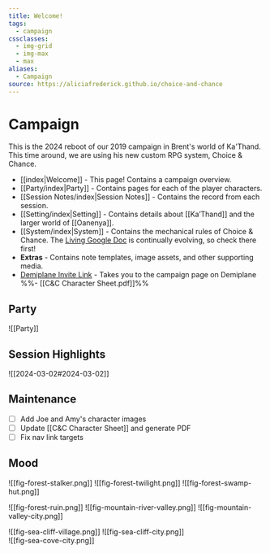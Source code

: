 ```yaml
---
title: Welcome!
tags:
  - campaign
cssclasses:
  - img-grid
  - img-max
  - max
aliases:
  - Campaign
source: https://aliciafrederick.github.io/choice-and-chance
---
```

# Campaign 

This is the 2024 reboot of our 2019 campaign in Brent's world of Ka'Thand. This time around, we are using his new custom RPG system, Choice & Chance. 

- [[index|Welcome]] - This page! Contains a campaign overview. 
- [[Party/index|Party]] - Contains pages for each of the player characters. 
- [[Session Notes/index|Session Notes]] - Contains the record from each session. 
- [[Setting/index|Setting]] - Contains details about [[Ka’Thand]] and the larger world of [[Oanenya]]. 
- [[System/index|System]] - Contains the mechanical rules of Choice & Chance. The [Living Google Doc](https://docs.google.com/document/d/1AFUSyEgLVVTTq5rTqS7DSrYVwWzT3wF4DFqBILeWqtE/edit#heading=h.fvhadisoat29) is continually evolving, so check there first!
- **Extras** - Contains note templates, image assets, and other supporting media. 
- [Demiplane Invite Link](https://app.demiplane.com/share/VRI272P?utm_source=demiplane&utm_medium=share&utm_campaign=238537) - Takes you to the campaign page on Demiplane
%%- [[C&C Character Sheet.pdf]]%% 

## Party 

![[Party]]

## Session Highlights

![[2024-03-02#2024-03-02]]  

## Maintenance

- [ ] Add Joe and Amy's character images
- [ ] Update [[C&C Character Sheet]] and generate PDF  
- [ ] Fix nav link targets

## Mood

![[fig-forest-stalker.png]] 
![[fig-forest-twilight.png]] 
![[fig-forest-swamp-hut.png]] 

![[fig-forest-ruin.png]] 
![[fig-mountain-river-valley.png]] 
![[fig-mountain-valley-city.png]] 

![[fig-sea-cliff-village.png]] 
![[fig-sea-cliff-city.png]]  
![[fig-sea-cove-city.png]] 



